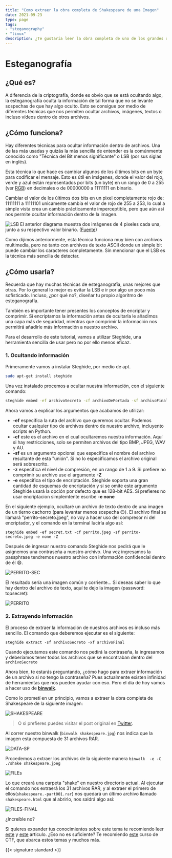 ```yaml
---
title: "Como extraer la obra completa de Shakespeare de una Imagen"
date: 2021-09-23
type: page
tags: 
- "steganography"
- "linux"
description: ¿Te gustaría leer la obra completa de uno de los grandes de la literatura inglesa pero piensas que es demasiado extensa como para descargarla? Pues el día de hoy te tengo la solución, vamos a extraérla desde una pequeña imagen (2 Megabytes).
---
```


# Esteganografía
## ¿Qué es? 

A diferencia de la criptografía, donde es obvio que se está ocultando algo, la esteganografía oculta la información de tal forma que no se levante sospechas de que hay algo oculto. Esto se consigue por medio de diferentes técnicas que nos permiten ocultar archivos, imágenes, textos o incluso vídeos dentro de otros archivos.

## ¿Cómo funciona?  

Hay diferentes técnicas para ocultar información dentro de archivos. Una de las más usadas y quizás la más sencilla de entender es la comúnmente conocido como "Técnica del Bit menos significante" o LSB (por sus siglas en inglés).

Esta técnica lo que hace es cambiar algunos de los últimos bits en un byte para codificar el mensaje. Esto es útil en imágenes, donde el valor del rojo, verde y azul están representados por bits (un byte) en un rango de 0 a 255 (ver [RGB](https://en.wikipedia.org/wiki/RGB)) en decimales o de 00000000 a 11111111 en binario.

Cambiar el valor de los últimos dos bits en un pixel completamente rojo de: 11111111 a 11111101 unicamente cambia el valor de rojo de 255 a 253, lo cual a simple vista crea un cambio prácticamente imperceptible, pero que aún así nos permite ocultar información dentro de la imagen. 

![LSB](https://res.cloudinary.com/rooyca/image/upload/v1632442360/Blog/Imgs/steganography/lsb_drvccm.jpg)
El anterior diagrama muestra dos imágenes de 4 pixeles cada una, junto a su respectivo valor binario. ([Fuente](https://null-byte.wonderhowto.com/how-to/steganography-hide-secret-data-inside-image-audio-file-seconds-0180936/))

Como dijimos anteriormente, esta técnica funciona muy bien con archivos multimedia, pero no tanto con archivos de texto ASCII donde un simple bit puede cambiar los caracteres completamente. Sin mencionar que el LSB es la técnica más sencilla de detectar.

## ¿Cómo usarla?

Recuerda que hay muchas técnicas de esteganografía, unas mejores que otras. Por lo general lo mejor es evitar la LSB e ir por algo un poco más sofisticado. Incluso, ¿por qué no?, diseñar tu propio algoritmo de esteganografía.

También es importante tener presentes los conceptos de encriptar y comprimir. Si encriptamos la información antes de ocultarla le añadimos una capa más de seguridad, mientras que comprimir la información nos permitirá añadirle más información a nuestro archivo.  

Para el desarrollo de este tutorial, vamos a utilizar Steghide, una herramienta sencilla de usar pero no por ello menos eficaz. 

### 1. Ocultando información

Primeramente vamos a instalar Steghide, por medio de apt.

```bash
sudo apt-get install steghide
``` 

Una vez instalado procemos a ocultar nuestra información, con el siguiente comando:

```bash
steghide embed -ef archivoSecreto -cf archivoDePortada -sf archivoFinal -z nivelDeCompresion -e esquema
```

Ahora vamos a explicar los argumentos que acabamos de utilizar:

- **-ef** especifica la ruta del archivo que queremos ocultar. Podemos ocultar cualquier tipo de archivos dentro de nuestro archivo, incluyento scripts en Python.
- **-cf** este es el archivo en el cual ocultaremos nuestra información. Aquí si hay restricciones, solo se permiten archivos del tipo BMP, JPEG, WAV y AU.
- **-sf** es un argumento opcional que especifica el nombre del archivo resultante de esta "unión". Si no lo especificamos el archivo original será sobrescrito. 
- **-z** especifica el nivel de compresión, en un rango de 1 a 9. Si prefiere no comprimir su archivo use el argumente **-Z**
- **-e** especifica el tipo de encriptación. Steghide soporta una gran cantidad de esquemas de encriptación y si se omite este argumento Steghide usará la opción por defecto que es 128-bit AES. Si prefieres no usar encriptacion simplemtente escribe **-e none** 

En el siguiente ejemplo, ocultaré un archivo de texto dentro de una imagen de un tierno cachorro (para levantar menos sospecha :wink:). El archivo final se llamará "perrito-secreto.jpeg", no voy a hacer uso del compresor ni del encriptador, y el comando en la terminal luciría algo así:

`steghide embed -ef secret.txt -cf perrito.jpeg -sf perrito-secreto.jpeg -e none -Z` 

Después de ingresar nuestro comando Steghide nos pedirá que le asignemos una contraseña a nuestro archivo. Una vez ingresamos la passphrase tendremos nuestro archivo con información confidencial dentro de él :smile:.

![PERRITO-SEC](https://res.cloudinary.com/rooyca/image/upload/v1632446520/Blog/Imgs/steganography/info-ocul_d2mpa7.png)

El resultado sería una imagen común y corriente... Si deseas saber lo que hay dentro del archivo de texto, aquí te dejo la imagen (password: topsecret):

![PERRITO](https://res.cloudinary.com/rooyca/image/upload/v1632446478/Blog/Imgs/steganography/perrito-secreto_xgzjlc.jpg)

### 2. Extrayendo información

El proceso de extraer la información de nuestros archivos es incluso más sencillo. El comando que deberemos ejecutar es el siguiente:

`steghide extract -sf archivoSecreto -xf archivoFinal`

Cuando ejecutamos este comando nos pedirá la contraseña, la ingresamos y deberíamos tener todos los archivos que se encontraban dentro del `archivoSecreto`

Ahora bien, te estarás preguntando, ¿cómo hago para extraer información de un archivo si no tengo la contraseña? Pues actualmente existen infinidad de herramientas que nos pueden ayudar con eso. Pero el día de hoy vamos a hacer uso de [**binwalk**](https://github.com/ReFirmLabs/binwalk/tree/master).

Como lo prometí en un principio, vamos a extraer la obra completa de Shakespeare de la siguiente imagen:

![SHAKESPEARE](https://res.cloudinary.com/rooyca/image/upload/v1632447298/Blog/Imgs/steganography/shakespeare_hempxe.jpg)
> O si prefieres puedes visitar el post original en [Twitter](https://twitter.com/David3141593/status/1058124224798380032).

Al correr nuestro binwalk (`binwalk shakespeare.jpg`) nos indica que la imagen esta compuesta de 31 archivos RAR. 

![DATA-SP](https://res.cloudinary.com/rooyca/image/upload/v1632447713/Blog/Imgs/steganography/data-shake_ta3h6y.png)

Procedemos a extraer los archivos de la siguiente manera 
`binwalk  -e -C ./shake shakespeare.jpeg`

![FILEs](https://res.cloudinary.com/rooyca/image/upload/v1632448228/Blog/Imgs/steganography/final-html_ios0md.png)

Lo que creará una carpeta "shake" en nuestro directorio actual. Al ejecutar el comando nos extraerá los 31 archivos RAR, y al extraer el primero de ellos(`shakespeare.-part001.rar`) nos quedará un último archivo llamado `shakespeare.html` que al abrirlo, nos saldrá algo así:

![FILES-FINAL](https://res.cloudinary.com/rooyca/image/upload/v1632448228/Blog/Imgs/steganography/html1_az1vsv.png)

¿Increíble no?

Si quieres expander tus conocimientos sobre este tema te recomiendo leer [este](https://linuxhint.com/hide_files_inside_images_linux/) y [este](https://ostechnix.com/hide-files-inside-images-linux/) articulo. ¿Eso no es suficiente? Te recomiendo [este](https://academy.hoppersroppers.org/course/view.php?id=7#section-4) curso de CTF, que abarca estos temas y muchos más. 

{{< signature standard >}}